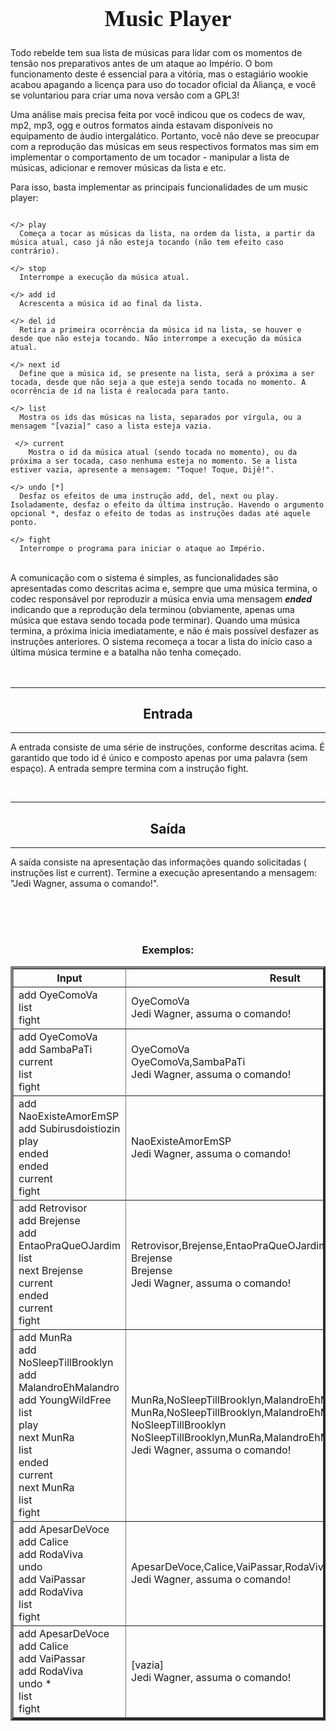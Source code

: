 <h1 align="center" style="font-size:36px; font-family:Poppins;" > Music Player </h1>
<p>Todo rebelde tem sua lista de músicas para lidar com os momentos de tensão nos preparativos antes de um ataque ao Império. O bom funcionamento deste é essencial para a vitória, mas o estagiário wookie acabou apagando a licença para uso do tocador oficial da Aliança, e você se voluntariou para criar uma nova versão com a GPL3!</p>

<p>Uma análise mais precisa feita por você indicou que os codecs de wav, mp2, mp3, ogg e outros formatos ainda estavam disponíveis no equipamento de áudio intergalático. Portanto, você não deve se preocupar com a reprodução das músicas em seus respectivos formatos mas sim em implementar o comportamento de um tocador - manipular a lista de músicas, adicionar e remover músicas da lista e etc.</p>

<p>Para isso, basta implementar as principais funcionalidades de um music player:</p>

```

</> play
  Começa a tocar as músicas da lista, na ordem da lista, a partir da música atual, caso já não esteja tocando (não tem efeito caso contrário).

</> stop
  Interrompe a execução da música atual.

</> add id
  Acrescenta a música id ao final da lista.

</> del id
  Retira a primeira ocorrência da música id na lista, se houver e desde que não esteja tocando. Não interrompe a execução da música atual.

</> next id
  Define que a música id, se presente na lista, será a próxima a ser tocada, desde que não seja a que esteja sendo tocada no momento. A ocorrência de id na lista é realocada para tanto.

</> list
  Mostra os ids das músicas na lista, separados por vírgula, ou a mensagem "[vazia]" caso a lista esteja vazia.

 </> current
    Mostra o id da música atual (sendo tocada no momento), ou da próxima a ser tocada, caso nenhuma esteja no momento. Se a lista estiver vazia, apresente a mensagem: "Toque! Toque, Dijê!".

</> undo [*]
  Desfaz os efeitos de uma instrução add, del, next ou play. Isoladamente, desfaz o efeito da última instrução. Havendo o argumento opcional *, desfaz o efeito de todas as instruções dadas até aquele ponto.

</> fight
  Interrompe o programa para iniciar o ataque ao Império.

```  
<br/>
A comunicação com o sistema é simples, as funcionalidades são apresentadas como descritas acima e, sempre que uma música termina, o codec responsável por reproduzir a música envia uma mensagem <strong><i color=#ff1111;>ended</i></strong>  indicando que a reprodução dela terminou (obviamente, apenas uma música que estava sendo tocada pode terminar). Quando uma música termina, a próxima inicia imediatamente, e não é mais possível desfazer as instruções anteriores. O sistema recomeça a tocar a lista do início caso a última música termine e a batalha não tenha começado. 
<br/>
<br/>
<br/>
<hr>
<h2 align="center">Entrada</h2>
<hr>
<p>A entrada consiste de uma série de instruções, conforme descritas acima. É garantido que todo id é único e composto apenas por uma palavra (sem espaço). A entrada sempre termina com a instrução fight.</p>
<br/>
<hr>
<h2 align="center"> Saída</h2>
<hr>
<p>A saída consiste na apresentação das informações quando solicitadas ( instruções list e current). Termine a execução apresentando a mensagem: "Jedi Wagner, assuma o comando!".</p>

<br/>
<br/>
<br/>
<h3 align="center" ><strong>Exemplos:</strong></h3>
<table border=4px solid #121212;>
<tbody>
<tr boder=1px solid #121212>
<th>Input</th>
<th>Result</th>
</tr>
<tr boder=1px solid #121212>
<td>
add OyeComoVa<br/>
list<br/>
fight
</td>

<td>
OyeComoVa<br/>
Jedi Wagner, assuma o comando!
</td>


</tr>
<td>
add OyeComoVa<br/>
add SambaPaTi<br/>
current<br/>
list<br/>
fight
</td>

<td>
OyeComoVa<br/>
OyeComoVa,SambaPaTi<br/>
Jedi Wagner, assuma o comando!
</td>
<tr boder=1px solid #121212>


<tr boder=1px solid #121212>
<td>
add NaoExisteAmorEmSP<br/>
add Subirusdoistiozin<br/>
play<br/>
ended<br/>
ended<br/>
current<br/>
fight
</td>

<td>
NaoExisteAmorEmSP<br/>
Jedi Wagner, assuma o comando!
</td>
</tr>


<tr boder=1px solid #121212>
<td>
add Retrovisor<br/>
add Brejense<br/>
add EntaoPraQueOJardim<br/>
list<br/>
next Brejense<br/>
current<br/>
ended<br/>
current<br/>
fight
</td>

<td>
Retrovisor,Brejense,EntaoPraQueOJardim<br/>
Brejense<br/>
Brejense<br/>
Jedi Wagner, assuma o comando!
</td>
</tr>

<tr boder=1px solid #121212>
<td>
add MunRa<br/>
add NoSleepTillBrooklyn<br/>
add MalandroEhMalandro<br/>
add YoungWildFree<br/>
list<br/>
play<br/>
next MunRa<br/>
list<br/>
ended<br/>
current<br/>
next MunRa<br/>
list<br/>
fight
</td>
<td>
MunRa,NoSleepTillBrooklyn,MalandroEhMalandro,YoungWildFree<br/>
MunRa,NoSleepTillBrooklyn,MalandroEhMalandro,YoungWildFree<br/>
NoSleepTillBrooklyn<br/>
NoSleepTillBrooklyn,MunRa,MalandroEhMalandro,YoungWildFree<br/>
Jedi Wagner, assuma o comando!
</td>
</tr>

<tr boder=1px solid #121212>
<td>
add ApesarDeVoce<br/>
add Calice<br/>
add RodaViva<br/>
undo<br/>
add VaiPassar<br/>
add RodaViva<br/>
list<br/>
fight
</td>
<td>
ApesarDeVoce,Calice,VaiPassar,RodaViva<br/>
Jedi Wagner, assuma o comando!
</td>
</tr>

<tr boder=1px solid #121212>
<td>
add ApesarDeVoce<br/>
add Calice<br/>
add VaiPassar<br/>
add RodaViva<br/>
undo *<br/>
list<br/>
fight
</td>
<td>
[vazia]<br/>
Jedi Wagner, assuma o comando!
</td>
</tr>
</tbody>
</table>